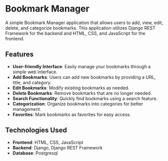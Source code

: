 # Bookmark Manager

A simple Bookmark Manager application that allows users to add, view, edit, delete, and categorize bookmarks. This application utilizes Django REST Framework for the backend and HTML, CSS, and JavaScript for the frontend.

## Features

- **User-friendly Interface**: Easily manage your bookmarks through a simple web interface.
- **Add Bookmarks**: Users can add new bookmarks by providing a URL, title, and category.
- **Edit Bookmarks**: Modify existing bookmarks as needed.
- **Delete Bookmarks**: Remove bookmarks that are no longer needed.
- **Search Functionality**: Quickly find bookmarks using a search feature.
- **Categorization**: Organize bookmarks into categories for better management.
- **Favorites**: Mark bookmarks as favorites for easy access.

## Technologies Used

- **Frontend**: HTML, CSS, JavaScript
- **Backend**: Django, Django REST Framework
- **Database**: Postgresql

